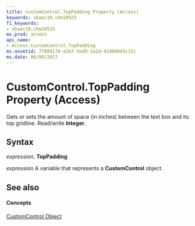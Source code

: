 ```yaml
---
title: CustomControl.TopPadding Property (Access)
keywords: vbaac10.chm10525
f1_keywords:
- vbaac10.chm10525
ms.prod: access
api_name:
- Access.CustomControl.TopPadding
ms.assetid: 77604178-a2b7-9ad9-2a2d-91d60843c31c
ms.date: 06/08/2017
---
```



# CustomControl.TopPadding Property (Access)

Gets or sets the amount of space (in inches) between the text box and its top gridline. Read/write **Integer**.


## Syntax

 _expression_. **TopPadding**

 _expression_ A variable that represents a **CustomControl** object.


## See also


#### Concepts


[CustomControl Object](customcontrol-object-access.md)


